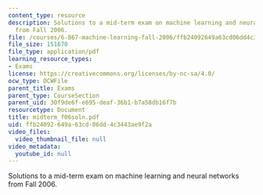 ```yaml
---
content_type: resource
description: Solutions to a mid-term exam on machine learning and neural networks
  from Fall 2006.
file: /courses/6-867-machine-learning-fall-2006/ffb24092649a63cd06dd4c3443ae9f2a_midterm_f06soln.pdf
file_size: 151670
file_type: application/pdf
learning_resource_types:
- Exams
license: https://creativecommons.org/licenses/by-nc-sa/4.0/
ocw_type: OCWFile
parent_title: Exams
parent_type: CourseSection
parent_uid: 30f9de6f-e695-deaf-36b1-b7a58db16f7b
resourcetype: Document
title: midterm_f06soln.pdf
uid: ffb24092-649a-63cd-06dd-4c3443ae9f2a
video_files:
  video_thumbnail_file: null
video_metadata:
  youtube_id: null
---
```

Solutions to a mid-term exam on machine learning and neural networks from Fall 2006.